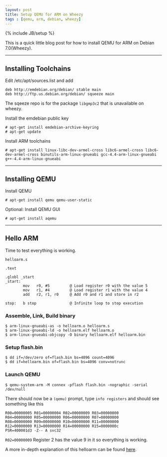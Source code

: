 ```yaml
---
layout: post
title: Setup QEMU for ARM on Wheezy
tags : [qemu, arm, debian, wheezy]
---
```

{% include JB/setup %}

This is a quick little blog post for how to install QEMU for ARM on Debian 7.0(Wheezy).

---
## Installing Toolchains

Edit /etc/apt/sources.list and add
    
    deb http://emdebian.org/debian/ stable main
    deb http://ftp.us.debian.org/debian/ squeeze main

The sqeeze repo is for the package `libgmp3c2` that is unavailable on wheezy.

Install the emdebian public key

    # apt-get install emdebian-archive-keyring
    # apt-get update

Install ARM toolchains

    # apt-get install linux-libc-dev-armel-cross libc6-armel-cross libc6-dev-armel-cross binutils-arm-linux-gnueabi gcc-4.4-arm-linux-gnueabi g++-4.4-arm-linux-gnueabi

---
## Installing QEMU

Install QEMU

    # apt-get install qemu qemu-user-static

Optional: Install QEMU GUI

    # apt-get install aqemu

---
## Hello ARM

Time to test everything is working.

`helloarm.s`

    .text
 
    .globl _start
    _start:
            mov   r0, #5         @ Load register r0 with the value 5
            mov   r1, #4         @ Load register r1 with the value 4
            add   r2, r1, r0     @ Add r0 and r1 and store in r2

    stop:   b stop               @ Infinite loop to stop execution

### Assemble, Link, Build binary

    $ arm-linux-gnueabi-as -o helloarm.o helloarm.s
    $ arm-linux-gnueabi-ld -o helloarm.elf helloarm.o
    $ arm-linux-gnueabi-objcopy -O binary helloarm.elf helloarm.bin

### Setup flash.bin

    $ dd if=/dev/zero of=flash.bin bs=4096 count=4096
    $ dd if=helloarm.bin of=flash.bin bs=4096 conv=notrunc

### Launch QEMU

    $ qemu-system-arm -M connex -pflash flash.bin -nographic -serial /dev/null

There should now be a `(qemu)` prompt, type `info registers` and should see something like this

    R00=00000005 R01=00000004 R02=00000009 R03=00000000
    R04=00000000 R05=00000000 R06=00000000 R07=00000000
    R08=00000000 R09=00000000 R10=00000000 R11=00000000
    R12=00000000 R13=00000000 R14=00000000 R15=0000000c
    PSR=400001d3 -Z-- A svc32

`R02=00000009` Register 2 has the value 9 in it so everything is working.

A more in-depth explanation of this helloarm can be found [here](http://www.bravegnu.org/gnu-eprog/hello-arm.html).



    